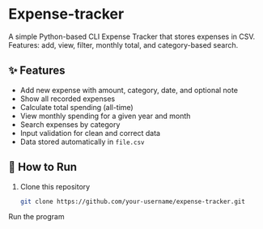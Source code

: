 # Expense-tracker
A simple Python-based CLI Expense Tracker that stores expenses in CSV. Features: add, view, filter, monthly total, and category-based search.
## ✨ Features
- Add new expense with amount, category, date, and optional note  
- Show all recorded expenses  
- Calculate total spending (all-time)  
- View monthly spending for a given year and month  
- Search expenses by category  
- Input validation for clean and correct data  
- Data stored automatically in `file.csv`
## 🚀 How to Run
1. Clone this repository  
   ```bash
   git clone https://github.com/your-username/expense-tracker.git
 Run the program  
